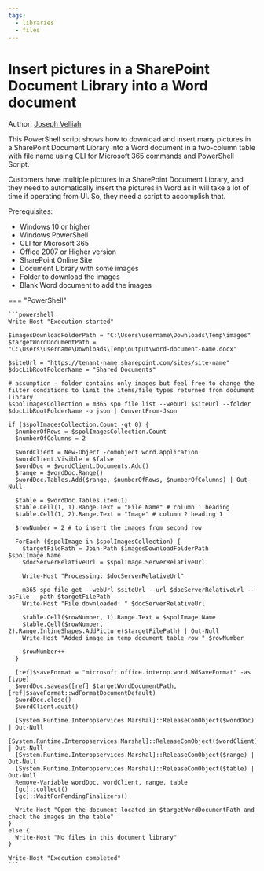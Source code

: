 ```yaml
---
tags:
  - libraries
  - files
---
```


# Insert pictures in a SharePoint Document Library into a Word document

Author: [Joseph Velliah](https://sprider.blog/insert-pictures-in-a-sharepoint-document-library-into-a-word-document)

This PowerShell script shows how to download and insert many pictures in a SharePoint Document Library into a Word document in a two-column table with file name using CLI for Microsoft 365 commands and PowerShell Script.

Customers have multiple pictures in a SharePoint Document Library, and they need to automatically insert the pictures in Word as it will take a lot of time if operating from UI. So, they need a script to accomplish that.

Prerequisites:

- Windows 10 or higher
- Windows PowerShell
- CLI for Microsoft 365
- Office 2007 or Higher version
- SharePoint Online Site
- Document Library with some images
- Folder to download the images
- Blank Word document to add the images

=== "PowerShell"

    ```powershell
    Write-Host "Execution started"

    $imagesDownloadFolderPath = "C:\Users\username\Downloads\Temp\images"
    $targetWordDocumentPath = "C:\Users\username\Downloads\Temp\output\word-document-name.docx"

    $siteUrl = "https://tenant-name.sharepoint.com/sites/site-name"
    $docLibRootFolderName = "Shared Documents"

    # assumption - folder contains only images but feel free to change the filter conditions to limit the items/file types returned from document library
    $spolImagesCollection = m365 spo file list --webUrl $siteUrl --folder $docLibRootFolderName -o json | ConvertFrom-Json

    if ($spolImagesCollection.Count -gt 0) {
      $numberOfRows = $spolImagesCollection.Count
      $numberOfColumns = 2

      $wordClient = New-Object -comobject word.application
      $wordClient.Visible = $false
      $wordDoc = $wordClient.Documents.Add()
      $range = $wordDoc.Range()
      $wordDoc.Tables.Add($range, $numberOfRows, $numberOfColumns) | Out-Null

      $table = $wordDoc.Tables.item(1)
      $table.Cell(1, 1).Range.Text = "File Name" # column 1 heading
      $table.Cell(1, 2).Range.Text = "Image" # column 2 heading 1

      $rowNumber = 2 # to insert the images from second row

      ForEach ($spolImage in $spolImagesCollection) {
        $targetFilePath = Join-Path $imagesDownloadFolderPath $spolImage.Name
        $docServerRelativeUrl = $spolImage.ServerRelativeUrl

        Write-Host "Processing: $docServerRelativeUrl"

        m365 spo file get --webUrl $siteUrl --url $docServerRelativeUrl --asFile --path $targetFilePath
        Write-Host "File downloaded: " $docServerRelativeUrl

        $table.Cell($rowNumber, 1).Range.Text = $spolImage.Name
        $table.Cell($rowNumber, 2).Range.InlineShapes.AddPicture($targetFilePath) | Out-Null
        Write-Host "Added image in temp document table row " $rowNumber

        $rowNumber++
      }

      [ref]$saveFormat = "microsoft.office.interop.word.WdSaveFormat" -as [type]
      $wordDoc.saveas([ref] $targetWordDocumentPath, [ref]$saveFormat::wdFormatDocumentDefault)
      $wordDoc.close()
      $wordClient.quit()

      [System.Runtime.Interopservices.Marshal]::ReleaseComObject($wordDoc) | Out-Null
      [System.Runtime.Interopservices.Marshal]::ReleaseComObject($wordClient) | Out-Null
      [System.Runtime.Interopservices.Marshal]::ReleaseComObject($range) | Out-Null
      [System.Runtime.Interopservices.Marshal]::ReleaseComObject($table) | Out-Null
      Remove-Variable wordDoc, wordClient, range, table
      [gc]::collect()
      [gc]::WaitForPendingFinalizers()

      Write-Host "Open the document located in $targetWordDocumentPath and check the images in the table"
    }
    else {
      Write-Host "No files in this document library"
    }

    Write-Host "Execution completed"
    ```
